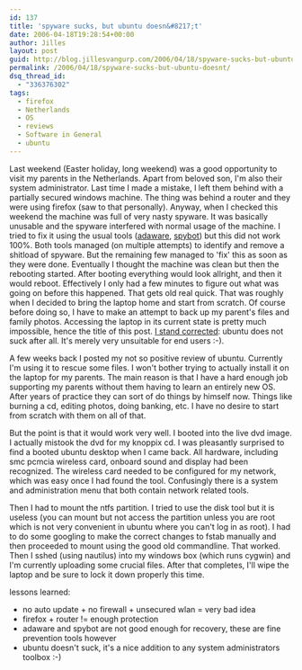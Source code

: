 ```yaml
---
id: 137
title: 'spyware sucks, but ubuntu doesn&#8217;t'
date: 2006-04-18T19:28:54+00:00
author: Jilles
layout: post
guid: http://blog.jillesvangurp.com/2006/04/18/spyware-sucks-but-ubuntu-doesnt/
permalink: /2006/04/18/spyware-sucks-but-ubuntu-doesnt/
dsq_thread_id:
  - "336376302"
tags:
  - firefox
  - Netherlands
  - OS
  - reviews
  - Software in General
  - ubuntu
---
```

Last weekend (Easter holiday, long weekend) was a good opportunity to visit my parents in the Netherlands. Apart from beloved son, I'm also their system administrator. Last time I made a mistake, I left them behind with a partially secured windows machine. The thing was behind a router and they were using firefox (saw to that personally). Anyway, when I checked this weekend the machine was full of very nasty spyware. It was basically unusable and the spyware interfered with normal usage of the machine.
I tried to fix it using the usual tools ([adaware](http://www.lavasoft.de/software/adaware/), [spybot](http://www.spybot.info/)) but this did not work 100%. Both tools managed (on multiple attempts) to identify and remove a shitload of spyware. But the remaining few managed to 'fix' this as soon as they were done. Eventually I thought the machine was clean but then the rebooting started. After booting everything would look allright, and then it would reboot. Effectively I only had a few minutes to figure out what was going on before this happened. That gets old real quick.
That was roughly when I decided to bring the laptop home and start from scratch. Of course before doing so, I have to make an attempt to back up my parent's files and family photos. Accessing the laptop in its current state is pretty much impossible, hence the title of this post. [I stand corrected](https://www.jillesvangurp.com/2006/01/17/ubuntu-debian-still-sucks-nothing-to-see-here/): ubuntu does not suck after all. It's merely very unsuitable for end users :-).

A few weeks back I posted my not so positive review of ubuntu. Currently I'm using it to rescue some files. I won't bother trying to actually install it on the laptop for my parents. The main reason is that I have a hard enough job supporting my parents without them having to learn an entirely new OS. After years of practice they can sort of do things by himself now. Things like burning a cd, editing photos, doing banking, etc. I have no desire to start from scratch with them on all of that.

But the point is that it would work very well. I booted into the live dvd image. I actually mistook the dvd for my knoppix cd. I was pleasantly surprised to find a booted ubuntu desktop when I came back. All hardware, including smc pcmcia wireless card, onboard sound and display had been recognized. The wireless card needed to be configured for my network, which was easy once I had found the tool. Confusingly there is a system and administration menu that both contain network related tools.

Then I had to mount the ntfs partition. I tried to use the disk tool but it is useless (you can mount but not access the partition unless you are root which is not very convenient in ubuntu where you can't log in as root). I had to do some googling to make the correct changes to fstab manually and then proceeded to mount using the good old commandline. That worked. Then I sshed (using nautilus) into my windows box (which runs cygwin) and I'm currently uploading some crucial files. After that completes, I'll wipe the laptop and be sure to lock it down properly this time.

lessons learned:
<ul>
	<li>no auto update + no firewall + unsecured wlan = very bad idea</li>
	<li>firefox + router != enough protection</li>
	<li>adaware and spybot are not good enough for recovery, these are fine prevention tools however</li>
	<li>ubuntu doesn't suck, it's a nice addition to any system administrators toolbox :-)</li>
</ul>